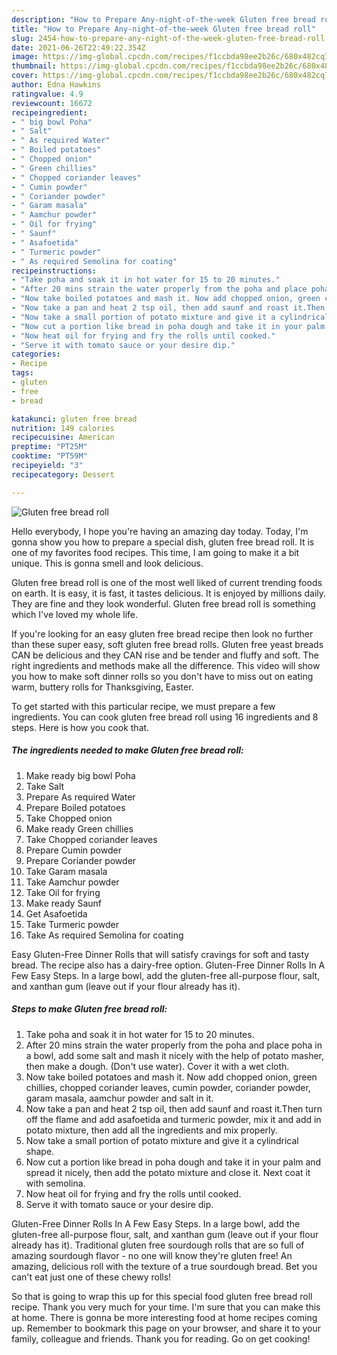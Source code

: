 ```yaml
---
description: "How to Prepare Any-night-of-the-week Gluten free bread roll"
title: "How to Prepare Any-night-of-the-week Gluten free bread roll"
slug: 2454-how-to-prepare-any-night-of-the-week-gluten-free-bread-roll
date: 2021-06-26T22:49:22.354Z
image: https://img-global.cpcdn.com/recipes/f1ccbda98ee2b26c/680x482cq70/gluten-free-bread-roll-recipe-main-photo.jpg
thumbnail: https://img-global.cpcdn.com/recipes/f1ccbda98ee2b26c/680x482cq70/gluten-free-bread-roll-recipe-main-photo.jpg
cover: https://img-global.cpcdn.com/recipes/f1ccbda98ee2b26c/680x482cq70/gluten-free-bread-roll-recipe-main-photo.jpg
author: Edna Hawkins
ratingvalue: 4.9
reviewcount: 16672
recipeingredient:
- " big bowl Poha"
- " Salt"
- " As required Water"
- " Boiled potatoes"
- " Chopped onion"
- " Green chillies"
- " Chopped coriander leaves"
- " Cumin powder"
- " Coriander powder"
- " Garam masala"
- " Aamchur powder"
- " Oil for frying"
- " Saunf"
- " Asafoetida"
- " Turmeric powder"
- " As required Semolina for coating"
recipeinstructions:
- "Take poha and soak it in hot water for 15 to 20 minutes."
- "After 20 mins strain the water properly from the poha and place poha in a bowl, add some salt and mash it nicely with the help of potato masher, then make a dough. (Don&#39;t use water). Cover it with a wet cloth."
- "Now take boiled potatoes and mash it. Now add chopped onion, green chillies, chopped coriander leaves, cumin powder, coriander powder, garam masala, aamchur powder and salt in it."
- "Now take a pan and heat 2 tsp oil, then add saunf and roast it.Then turn off the flame and add asafoetida and turmeric powder, mix it and add in potato mixture, then add all the ingredients and mix properly."
- "Now take a small portion of potato mixture and give it a cylindrical shape."
- "Now cut a portion like bread in poha dough and take it in your palm and spread it nicely, then add the potato mixture and close it. Next coat it with semolina."
- "Now heat oil for frying and fry the rolls until cooked."
- "Serve it with tomato sauce or your desire dip."
categories:
- Recipe
tags:
- gluten
- free
- bread

katakunci: gluten free bread 
nutrition: 149 calories
recipecuisine: American
preptime: "PT25M"
cooktime: "PT59M"
recipeyield: "3"
recipecategory: Dessert

---
```



![Gluten free bread roll](https://img-global.cpcdn.com/recipes/f1ccbda98ee2b26c/680x482cq70/gluten-free-bread-roll-recipe-main-photo.jpg)

Hello everybody, I hope you're having an amazing day today. Today, I'm gonna show you how to prepare a special dish, gluten free bread roll. It is one of my favorites food recipes. This time, I am going to make it a bit unique. This is gonna smell and look delicious.

Gluten free bread roll is one of the most well liked of current trending foods on earth. It is easy, it is fast, it tastes delicious. It is enjoyed by millions daily. They are fine and they look wonderful. Gluten free bread roll is something which I've loved my whole life.

If you&#39;re looking for an easy gluten free bread recipe then look no further than these super easy, soft gluten free bread rolls. Gluten free yeast breads CAN be delicious and they CAN rise and be tender and fluffy and soft. The right ingredients and methods make all the difference. This video will show you how to make soft dinner rolls so you don&#39;t have to miss out on eating warm, buttery rolls for Thanksgiving, Easter.


To get started with this particular recipe, we must prepare a few ingredients. You can cook gluten free bread roll using 16 ingredients and 8 steps. Here is how you cook that.

<!--inarticleads1-->

##### The ingredients needed to make Gluten free bread roll:

1. Make ready  big bowl Poha
1. Take  Salt
1. Prepare  As required Water
1. Prepare  Boiled potatoes
1. Take  Chopped onion
1. Make ready  Green chillies
1. Take  Chopped coriander leaves
1. Prepare  Cumin powder
1. Prepare  Coriander powder
1. Take  Garam masala
1. Take  Aamchur powder
1. Take  Oil for frying
1. Make ready  Saunf
1. Get  Asafoetida
1. Take  Turmeric powder
1. Take  As required Semolina for coating


Easy Gluten-Free Dinner Rolls that will satisfy cravings for soft and tasty bread. The recipe also has a dairy-free option. Gluten-Free Dinner Rolls In A Few Easy Steps. In a large bowl, add the gluten-free all-purpose flour, salt, and xanthan gum (leave out if your flour already has it). 

<!--inarticleads2-->

##### Steps to make Gluten free bread roll:

1. Take poha and soak it in hot water for 15 to 20 minutes.
1. After 20 mins strain the water properly from the poha and place poha in a bowl, add some salt and mash it nicely with the help of potato masher, then make a dough. (Don&#39;t use water). Cover it with a wet cloth.
1. Now take boiled potatoes and mash it. Now add chopped onion, green chillies, chopped coriander leaves, cumin powder, coriander powder, garam masala, aamchur powder and salt in it.
1. Now take a pan and heat 2 tsp oil, then add saunf and roast it.Then turn off the flame and add asafoetida and turmeric powder, mix it and add in potato mixture, then add all the ingredients and mix properly.
1. Now take a small portion of potato mixture and give it a cylindrical shape.
1. Now cut a portion like bread in poha dough and take it in your palm and spread it nicely, then add the potato mixture and close it. Next coat it with semolina.
1. Now heat oil for frying and fry the rolls until cooked.
1. Serve it with tomato sauce or your desire dip.


Gluten-Free Dinner Rolls In A Few Easy Steps. In a large bowl, add the gluten-free all-purpose flour, salt, and xanthan gum (leave out if your flour already has it). Traditional gluten free sourdough rolls that are so full of amazing sourdough flavor - no one will know they&#39;re gluten free! An amazing, delicious roll with the texture of a true sourdough bread. Bet you can&#39;t eat just one of these chewy rolls! 

So that is going to wrap this up for this special food gluten free bread roll recipe. Thank you very much for your time. I'm sure that you can make this at home. There is gonna be more interesting food at home recipes coming up. Remember to bookmark this page on your browser, and share it to your family, colleague and friends. Thank you for reading. Go on get cooking!
